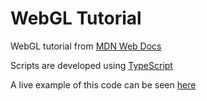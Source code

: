 # WebGL Tutorial

WebGL tutorial from [MDN Web Docs]('https://developer.mozilla.org/en-US/docs/Web/API/WebGL_API/Tutorial')

Scripts are developed using [TypeScript]('https://www.typescriptlang.org/')

A live example of this code can be seen [here]('https://brunosilvano.github.io/webgl-tutorial/')
